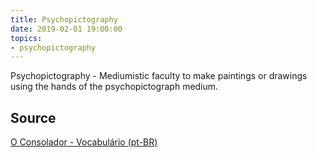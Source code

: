 ```yaml
---
title: Psychopictography
date: 2019-02-01 19:00:00
topics:
- psychopictography 
---
```


Psychopictography - Mediumistic faculty to make paintings or drawings using the hands 
of the psychopictograph medium.


## Source
[O Consolador - Vocabulário (pt-BR)](http://www.oconsolador.com.br/linkfixo/vocabulario/principal.html)
